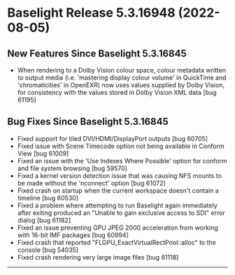 # Baselight Release 5.3.16948 (2022-08-05)



## New Features Since Baselight 5.3.16845

* When rendering to a Dolby Vision colour space, colour metadata written to output media (i.e. 'mastering display colour volume' in QuickTime and 'chromaticities' in OpenEXR) now uses values supplied by Dolby Vision, for consistency with the values stored in Dolby Vision XML data \[bug 61195]

## Bug Fixes Since Baselight 5.3.16845

* Fixed support for tiled DVI/HDMI/DisplayPort outputs \[bug 60705]
* Fixed issue with Scene Timecode option not being available in Conform View \[bug 61009]
* Fixed an issue with the 'Use Indexes Where Possible' option for conform and file system browsing \[bug 59570]
* Fixed a kernel version detection issue that was causing NFS mounts to be made without the 'nconnect' option \[bug 61072]
* Fixed crash on startup when the current workspace doesn't contain a timeline \[bug 60530]
* Fixed a problem where attempting to run Baselight again immediately after exiting produced an "Unable to gain exclusive access to SDI" error dialog \[bug 61182]
* Fixed an issue preventing GPU JPEG 2000 acceleration from working with 16-bit IMF packages \[bug 60994]
* Fixed crash that reported "FLGPU\_ExactVirtualRectPool::alloc" to the console \[bug 54035]
* Fixed crash rendering very large image files \[bug 61118]

***
